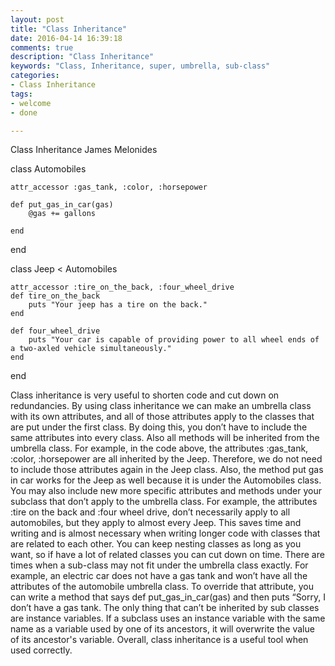 ```yaml
---
layout: post
title: "Class Inheritance"
date: 2016-04-14 16:39:18
comments: true
description: "Class Inheritance"
keywords: "Class, Inheritance, super, umbrella, sub-class"
categories:
- Class Inheritance
tags:
- welcome
- done

---
```


Class Inheritance
James Melonides

class Automobiles

	attr_accessor :gas_tank, :color, :horsepower
	
	def put_gas_in_car(gas)
		@gas += gallons

	end
end

class Jeep < Automobiles

	attr_accessor :tire_on_the_back, :four_wheel_drive
	def tire_on_the_back
		puts "Your jeep has a tire on the back."
	end

	def four_wheel_drive
		puts "Your car is capable of providing power to all wheel ends of a two-axled vehicle simultaneously."
	end
end

Class inheritance is very useful to shorten code and cut down on redundancies. By using class inheritance we can make an umbrella class with its own attributes, and all of those attributes apply to the classes that are put under the first class. By doing this, you don’t have to include the same attributes into every class. Also all methods will be inherited from the umbrella class. For example, in the code above, the attributes :gas_tank, :color, :horsepower are all inherited by the Jeep. Therefore, we do not need to include those attributes again in the Jeep class. Also, the method put gas in car works for the Jeep as well because it is under the Automobiles class. You may also include new more specific attributes and methods under your subclass that don’t apply to the umbrella class. For example, the attributes :tire on the back and :four wheel drive, don’t necessarily apply to all automobiles, but they apply to almost every Jeep. This saves time and writing and is almost necessary when writing longer code with classes that are related to each other. You can keep nesting classes as long as you want, so if have a lot of related classes you can cut down on time. There are times when a sub-class may not fit under the umbrella class exactly. For example, an electric car does not have a gas tank and won’t have all the attributes of the automobile umbrella class. To override that attribute, you can write a method that says def put_gas_in_car(gas) and then puts “Sorry, I don’t have a gas tank. The only thing that can’t be inherited by sub classes are instance variables. If a subclass uses an instance variable with the same name as a variable used by one of its ancestors, it will overwrite the value of its ancestor's variable. Overall, class inheritance is a useful tool when used correctly.




